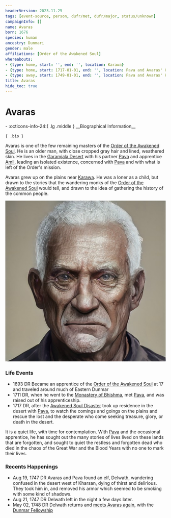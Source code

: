 ```yaml
---
headerVersion: 2023.11.25
tags: [event-source, person, dufr/met, dufr/major, status/unknown]
campaignInfo: []
name: Avaras
born: 1676
species: human
ancestry: Dunmari
gender: male
affiliations: [Order of the Awakened Soul]
whereabouts:
- {type: home, start: '', end: '', location: Karawa}
- {type: home, start: 1717-01-01, end: '', location: Pava and Avaras' House}
- {type: away, start: 1749-01-01, end: '', location: Pava and Avaras' House}
title: Avaras
hide_toc: true
---
```

# Avaras
<div class="grid cards ext-narrow-margin ext-one-column" markdown>
- :octicons-info-24:{ .lg .middle } __Biographical Information__

    { .bio }

</div>


Avaras is one of the few remaining masters of the [Order of the Awakened Soul](<../../groups/dunmari-mystery-cults/order-of-the-awakened-soul.md>). He is an older man, with close cropped gray hair and lined, weathered skin. He lives in the [Garamjala Desert](<../../gazetteer/greater-dunmar/garamjala-plateau/garamjala-desert.md>) with his partner [Pava](<./pava.md>) and apprentice [Amil](<./amil.md>), leading an isolated existence, concerned with [Pava](<./pava.md>) and with what is left of the Order's mission. 

Avaras grew up on the plains near [Karawa](<../../gazetteer/greater-dunmar/realms/dunmar/eastern-dunmar/karawa.md>). He was a loner as a child, but drawn to the stories that the wandering monks of the [Order of the Awakened Soul](<../../groups/dunmari-mystery-cults/order-of-the-awakened-soul.md>) would tell, and drawn to the idea of gathering the history of the common people. 

![Avaras Portrait](../../assets/avaras-portrait.png)
### Life Events

* 1693 DR Became an apprentice of the [Order of the Awakened Soul](<../../groups/dunmari-mystery-cults/order-of-the-awakened-soul.md>) at 17 and traveled around much of Eastern Dunmar 
* 1711 DR, when he went to the [Monastery of Bhishma](<../../gazetteer/greater-dunmar/dunmari-basin/monastery-of-bhishma.md>), met [Pava](<./pava.md>), and was raised out of his apprenticeship. 
* 1717 DR, after the [Awakened Soul Disaster](<../../events/1700s/1718/awakened-soul-disaster.md>) took up residence in the desert with [Pava](<./pava.md>), to watch the comings and goings on the plains and rescue the lost and the desperate who come seeking treasure, glory, or death in the desert. 

It is a quiet life, with time for contemplation. With [Pava](<./pava.md>) and the occasional apprentice, he has sought out the many stories of lives lived on these lands that are forgotten, and sought to quiet the restless and forgotten dead who died in the chaos of the Great War and the Blood Years with no one to mark their lives. 


### Recents Happenings
* Aug 19, 1747 DR Avaras and Pava found an elf, Delwath, wandering confused in the desert west of Kharsan, dying of thirst and delirious. They took him in, and removed his armor which seemed to be smoking with some kind of shadows. 
* Aug 21, 1747 DR Delwath left in the night a few days later. 
* May 02, 1748 DR Delwath returns and [meets Avaras again](<../../campaigns/dunmari-frontier/session-notes/session-19-dufr.md>), with the [Dunmar Fellowship](<../pcs/dunmar-fellowship/dunmar-fellowship.md>)


